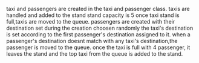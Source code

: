 taxi and passengers are created in the taxi and passenger class.
taxis are handled and added to the stand
stand capacity is 5
once taxi stand is full,taxis are moved to the queue.
passengers are created with their destination set during the creation choosen randomly
the taxi's destination is set according to the first passenger's destination assigned to it.
when a passenger's destination doesnt match with any taxi's destination,the passenger is moved to the queue.
once the taxi is full with 4 passenger, it leaves the stand and the top taxi from the queue is added to the stand.
